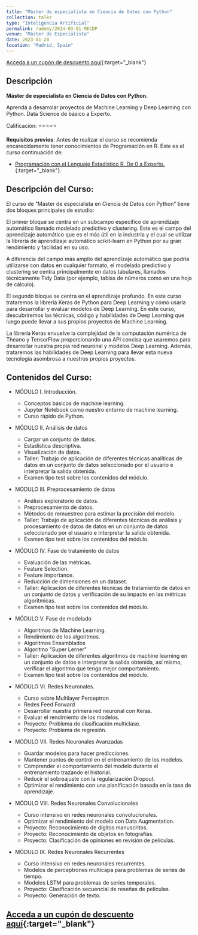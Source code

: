 ```yaml
---
title: "Máster de especialista en Ciencia de Datos con Python"
collection: talks
type: "Inteligencia Artificial"
permalink: /udemy/2014-03-01-MECDP
venue: "Máster de Especialista"
date: 2023-01-20
location: "Madrid, Spain"
---
```


[Acceda a un cupón de descuento aquí](https://www.udemy.com/course/master-en-ciencia-de-datos-con-python/?couponCode=MAR-BEST){:target="_blank"}

## Descripción

<b>Máster de especialista en Ciencia de Datos con Python.</b>

Aprenda a desarrolar proyectos de Machine Learning y Deep Learning con Python. Data Science de básico a Experto.

Calificación: ⭐⭐⭐⭐⭐

<b>Requisitos previos</b>: Antes de realizar el curso se recomienda encarecidamente tener conocimientos de Programación en R. Este es el curso continuación de:
- [Programación con el Lenguaje Estadístico R. De 0 a Experto.](https://www.udemy.com/course/programacion-lenguaje-estadistico-r/?couponCode=MAR-BEST){:target="_blank"}.

## Descripción del Curso:

El curso de “Máster de especialista en Ciencia de Datos con Python” tiene dos bloques principales de estudio:

El primer bloque se centra en un subcampo específico de aprendizaje automático llamado modelado predictivo y clustering. Este es el campo del aprendizaje automático que es el más útil en la industria y el cual se utilizar la librería de aprendizaje automático scikit-learn en Python por su gran rendimiento y facilidad en su uso.

A diferencia del campo más amplio del aprendizaje automático que podría utilizarse con datos en cualquier formato, el modelado predictivo y clustering se centra principalmente en datos tabulares, llamados técnicamente Tidy Data (por ejemplo, tablas de números como en una hoja de cálculo).

El segundo bloque se centra en el aprendizaje profundo. En este curso trataremos la librería Keras de Python para Deep Learning y cómo usarla para desarrollar y evaluar modelos de Deep Learning. En este curso, descubriremos las técnicas, código y habilidades de Deep Learning que luego puede llevar a sus propios proyectos de Machine Learning.

La librería Keras envuelve la complejidad de la computación numérica de Theano y TensorFlow proporcionando una API concisa que usaremos para desarrollar nuestra propia red neuronal y modelos Deep Learning. Además, trataremos las habilidades de Deep Learning para llevar esta nueva tecnología asombrosa a nuestros propios proyectos.


## Contenidos del Curso:

- MÓDULO I. Introducción.
    - Conceptos básicos de machine learning.
    - Jupyter Notebook como nuestro entorno de machine learning.
    - Curso rápido de Python.

- MÓDULO II. Análisis de datos
    - Cargar un conjunto de datos.
    - Estadística descriptiva.
    - Visualización de datos.
    - Taller: Trabajo de aplicación de diferentes técnicas analíticas de datos en un conjunto de datos seleccionado por el usuario e interpretar la salida obtenida.
    - Examen tipo test sobre los contenidos del módulo.

- MODULO III. Preprocesamiento de datos
    - Análisis exploratorio de datos.
    - Preprocesamiento de datos.
    - Métodos de remuestreo para estimar la precisión del modelo.
    - Taller: Trabajo de aplicación de diferentes técnicas de análisis y procesamiento de datos de datos en un conjunto de datos seleccionado por el usuario e interpretar la salida obtenida.
    - Examen tipo test sobre los contenidos del módulo.

- MÓDULO IV. Fase de tratamiento de datos
    - Evaluación de las métricas.
    - Feature Selection.
    - Feature Importance.
    - Reducción de dimensiones en un dataset.
    - Taller: Aplicación de diferentes técnicas de tratamiento de datos en un conjunto de datos y verificación de su impacto en las métricas algorítmicas.
    - Examen tipo test sobre los contenidos del módulo.

- MÓDULO V. Fase de modelado
    - Algoritmos de Machine Learning.
    - Rendimiento de los algoritmos.
    - Algoritmos Ensamblados
    - Algoritmo "Super Lerner"
    - Taller: Aplicación de diferentes algoritmos de machine learning en un conjunto de datos e interpretar la salida obtenida, así mismo, verificar el algoritmo que tenga mejor comportamiento.
    - Examen tipo test sobre los contenidos del módulo.

- MÓDULO VI. Redes Neuronales.
    - Curso sobre Multilayer Perceptron
    - Redes Feed Forward
    - Desarrollar nuestra primera red neuronal con Keras.
    - Evaluar el rendimiento de los modelos.
    - Proyecto: Problema de clasificación multiclase.
    - Proyecto: Problema de regresión.

- MODULO VII. Redes Neuronales Avanzadas
    - Guardar modelos para hacer predicciones.
    - Mantener puntos de control en el entrenamiento de los modelos.
    - Comprender el comportamiento del modelo durante el entrenamiento trazando el historial.
    - Reducir el sobreajuste con la regularización Dropout.
    - Optimizar el rendimiento con una planificación basada en la tasa de aprendizaje.

- MÓDULO VIII. Redes Neuronales Convolucionales
    - Curso intensivo en redes neuronales convolucionales.
    - Optimizar el rendimiento del modelo con Data Augmentation.
    - Proyecto: Reconocimiento de dígitos manuscritos.
    - Proyecto: Reconocimiento de objetos en fotografías.
    - Proyecto: Clasificación de opiniones en revisión de películas.

- MÓDULO IX. Redes Neuronales Recurrentes
    - Curso intensivo en redes neuronales recurrentes.
    - Modelos de perceptrones multicapa para problemas de series de tiempo.
    - Modelos LSTM para problemas de series temporales.
    - Proyecto: Clasificación secuencial de reseñas de películas.
    - Proyecto: Generación de texto.

## [Acceda a un cupón de descuento aquí](https://www.udemy.com/course/master-en-ciencia-de-datos-con-python/?couponCode=MAR-BEST){:target="_blank"}